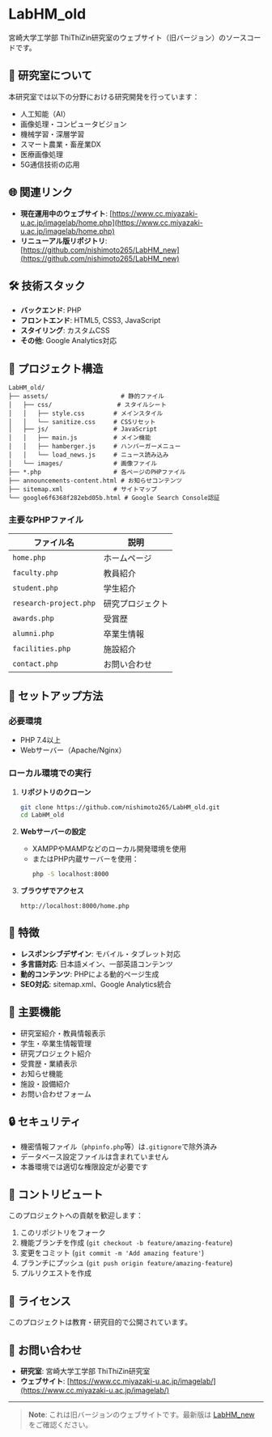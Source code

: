 # LabHM_old

宮崎大学工学部 ThiThiZin研究室のウェブサイト（旧バージョン）のソースコードです。

## 🔬 研究室について

本研究室では以下の分野における研究開発を行っています：
- 人工知能（AI）
- 画像処理・コンピュータビジョン
- 機械学習・深層学習
- スマート農業・畜産業DX
- 医療画像処理
- 5G通信技術の応用

## 🌐 関連リンク

- **現在運用中のウェブサイト**: [https://www.cc.miyazaki-u.ac.jp/imagelab/home.php](https://www.cc.miyazaki-u.ac.jp/imagelab/home.php)
- **リニューアル版リポジトリ**: [https://github.com/nishimoto265/LabHM_new](https://github.com/nishimoto265/LabHM_new)

## 🛠️ 技術スタック

- **バックエンド**: PHP
- **フロントエンド**: HTML5, CSS3, JavaScript
- **スタイリング**: カスタムCSS
- **その他**: Google Analytics対応

## 📁 プロジェクト構造

```
LabHM_old/
├── assets/                    # 静的ファイル
│   ├── css/                  # スタイルシート
│   │   ├── style.css        # メインスタイル
│   │   └── sanitize.css     # CSSリセット
│   ├── js/                  # JavaScript
│   │   ├── main.js          # メイン機能
│   │   ├── hamberger.js     # ハンバーガーメニュー
│   │   └── load_news.js     # ニュース読み込み
│   └── images/              # 画像ファイル
├── *.php                    # 各ページのPHPファイル
├── announcements-content.html # お知らせコンテンツ
├── sitemap.xml              # サイトマップ
└── google6f6368f282ebd05b.html # Google Search Console認証
```

### 主要なPHPファイル

| ファイル名 | 説明 |
|-----------|------|
| `home.php` | ホームページ |
| `faculty.php` | 教員紹介 |
| `student.php` | 学生紹介 |
| `research-project.php` | 研究プロジェクト |
| `awards.php` | 受賞歴 |
| `alumni.php` | 卒業生情報 |
| `facilities.php` | 施設紹介 |
| `contact.php` | お問い合わせ |

## 🚀 セットアップ方法

### 必要環境
- PHP 7.4以上
- Webサーバー（Apache/Nginx）

### ローカル環境での実行

1. **リポジトリのクローン**
   ```bash
   git clone https://github.com/nishimoto265/LabHM_old.git
   cd LabHM_old
   ```

2. **Webサーバーの設定**
   - XAMPPやMAMPなどのローカル開発環境を使用
   - またはPHP内蔵サーバーを使用：
     ```bash
     php -S localhost:8000
     ```

3. **ブラウザでアクセス**
   ```
   http://localhost:8000/home.php
   ```

## 📝 特徴

- **レスポンシブデザイン**: モバイル・タブレット対応
- **多言語対応**: 日本語メイン、一部英語コンテンツ
- **動的コンテンツ**: PHPによる動的ページ生成
- **SEO対応**: sitemap.xml、Google Analytics統合

## 🎯 主要機能

- 研究室紹介・教員情報表示
- 学生・卒業生情報管理
- 研究プロジェクト紹介
- 受賞歴・業績表示
- お知らせ機能
- 施設・設備紹介
- お問い合わせフォーム

## 🔒 セキュリティ

- 機密情報ファイル（`phpinfo.php`等）は`.gitignore`で除外済み
- データベース設定ファイルは含まれていません
- 本番環境では適切な権限設定が必要です

## 🤝 コントリビュート

このプロジェクトへの貢献を歓迎します：

1. このリポジトリをフォーク
2. 機能ブランチを作成 (`git checkout -b feature/amazing-feature`)
3. 変更をコミット (`git commit -m 'Add amazing feature'`)
4. ブランチにプッシュ (`git push origin feature/amazing-feature`)
5. プルリクエストを作成

## 📜 ライセンス

このプロジェクトは教育・研究目的で公開されています。

## 📧 お問い合わせ

- **研究室**: 宮崎大学工学部 ThiThiZin研究室
- **ウェブサイト**: [https://www.cc.miyazaki-u.ac.jp/imagelab/](https://www.cc.miyazaki-u.ac.jp/imagelab/)

---

> **Note**: これは旧バージョンのウェブサイトです。最新版は [LabHM_new](https://github.com/nishimoto265/LabHM_new) をご確認ください。 